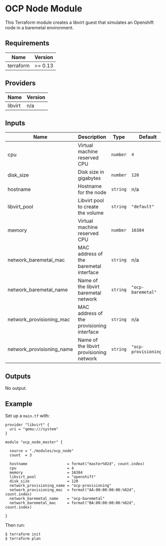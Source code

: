 # OCP Node Module

This Terraform module creates a libvirt guest that simulates an Openshift node in a baremetal environment.

## Requirements

| Name | Version |
|------|---------|
| terraform | >= 0.13 |

## Providers

| Name | Version |
|------|---------|
| libvirt | n/a |

## Inputs

| Name | Description | Type | Default | Required |
|------|-------------|------|---------|:--------:|
| cpu | Virtual machine reserved CPU | `number` | `4` | no |
| disk\_size | Disk size in gigabytes | `number` | `120` | no |
| hostname | Hostname for the node | `string` | n/a | yes |
| libvirt\_pool | Libvirt pool to create the volume | `string` | `"default"` | no |
| memory | Virtual machine reserved CPU | `number` | `16384` | no |
| network\_baremetal\_mac | MAC address of the baremetal interface | `string` | n/a | yes |
| network\_baremetal\_name | Name of the libvirt baremetal network | `string` | `"ocp-baremetal"` | no |
| network\_provisioning\_mac | MAC address of the provisioning interface | `string` | n/a | yes |
| network\_provisioning\_name | Name of the libvirt provisioning network | `string` | `"ocp-provisioning"` | no |

## Outputs

No output.

## Example

Set up a `main.tf` with:

```hcl
provider "libvirt" {
  uri = "qemu:///system"
}

module "ocp_node_master" {

  source = "./modules/ocp_node"
  count  = 3

  hostname                  = format("master%02d", count.index)
  cpu                       = 4
  memory                    = 16384
  libvirt_pool              = "openshift"
  disk_size                 = 120
  network_provisioning_name = "ocp-provisioning"
  network_provisioning_mac  = format("AA:00:00:00:00:%02d", count.index)
  network_baremetal_name    = "ocp-baremetal"
  network_baremetal_mac     = format("BA:00:00:00:00:%02d", count.index)

}

```

Then run:

```console
$ terraform init
$ terraform plan
```
